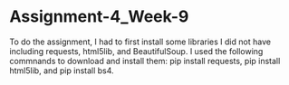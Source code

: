 # Assignment-4_Week-9
To do the assignment, I had to first install some libraries I did not have including requests, html5lib, and BeautifulSoup. I used the following commnands to download
 and install them: pip install requests, pip install html5lib, and pip install bs4.

